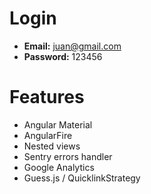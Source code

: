 # Login
* **Email:** juan@gmail.com
*  **Password:** 123456

# Features
* Angular Material
* AngularFire
* Nested views
* Sentry errors handler
* Google Analytics
* Guess.js / QuicklinkStrategy
